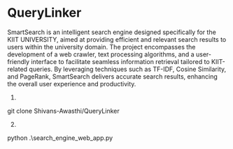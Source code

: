 # QueryLinker
SmartSearch is an intelligent search engine designed specifically for the KIIT UNIVERSITY, aimed at providing efficient and relevant search results to users within the university domain. The project encompasses the development of a web crawler, text processing algorithms, and a user-friendly interface to facilitate seamless information retrieval tailored to KIIT-related queries. By leveraging techniques such as TF-IDF, Cosine Similarity, and PageRank, SmartSearch delivers accurate search results, enhancing the overall user experience and productivity.


1.
git clone Shivans-Awasthi/QueryLinker

2.
python .\search_engine_web_app.py

